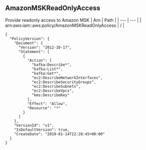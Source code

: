 
## AmazonMSKReadOnlyAccess
Provide readonly access to Amazon MSK
| Arn | Path |
| --- | --- |
| arn:aws:iam::aws:policy/AmazonMSKReadOnlyAccess | / |
```
{
  "PolicyVersion": {
    "Document": {
      "Version": "2012-10-17",
      "Statement": [
        {
          "Action": [
            "kafka:Describe*",
            "kafka:List*",
            "kafka:Get*",
            "ec2:DescribeNetworkInterfaces",
            "ec2:DescribeSecurityGroups",
            "ec2:DescribeSubnets",
            "ec2:DescribeVpcs",
            "kms:DescribeKey"
          ],
          "Effect": "Allow",
          "Resource": "*"
        }
      ]
    },
    "VersionId": "v1",
    "IsDefaultVersion": true,
    "CreateDate": "2019-01-14T22:28:45+00:00"
  }
}
```
